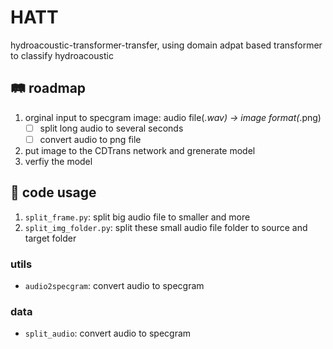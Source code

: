 # HATT
hydroacoustic-transformer-transfer, using domain adpat based transformer to classify hydroacoustic

## :railway_track: roadmap
1. orginal input to specgram image: audio file(*.wav) -> image format(*.png)
    * [ ] split long audio to several seconds
    * [ ] convert audio to png file
2. put image to the CDTrans network and grenerate model
3. verfiy the model
## :toolbox: code usage
1. `split_frame.py`: split big audio file to smaller and more
2. `split_img_folder.py`: split these small audio file folder to source and target folder

### utils
* `audio2specgram`: convert audio to specgram
### data
* `split_audio`: convert audio to specgram